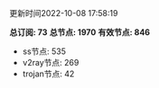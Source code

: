 更新时间2022-10-08 17:58:19

**总订阅: 73**
**总节点: 1970**
**有效节点: 846**
- ss节点: 535
- v2ray节点: 269
- trojan节点: 42
